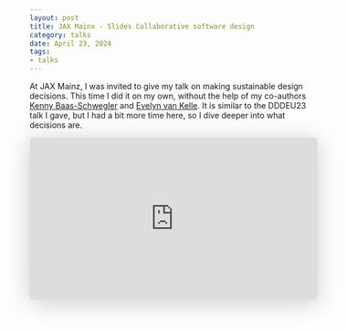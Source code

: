 ```yaml
---
layout: post
title: JAX Mainx - Slides Collaborative software design
category: talks
date: April 23, 2024
tags:
- talks
---
```


At JAX Mainz, I was invited to give my talk on making sustainable design decisions. This time I did it on my own, without the help of my co-authors [Kenny Baas-Schwegler](https://twitter.com/kenny_baas) and [Evelyn van Kelle](https://twitter.com/EvelynvanKelle). It is similar to the DDDEU23 talk I gave, but I had a bit more time here, so I dive deeper into what decisions are.

<!--more-->

<iframe class="speakerdeck-iframe" style="border: 0px; background: rgba(0, 0, 0, 0.1) padding-box; margin: 0px; padding: 0px; border-radius: 6px; box-shadow: rgba(0, 0, 0, 0.2) 0px 5px 40px; width: 100%; height: auto; aspect-ratio: 560 / 315;" frameborder="0" src="https://speakerdeck.com/player/9e7d7e6cfe2e465bb468cbd16d25307a" title="Collaborative Software Design: How to facilitate design decisions" allowfullscreen="true" data-ratio="1.7777777777777777"></iframe>